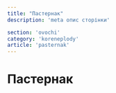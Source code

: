 ```yaml
---
title: "Пастернак"
description: 'meta опис сторінки'

section: 'ovochi'
category: 'koreneplody'
article: 'pasternak'
---
```


# Пастернак